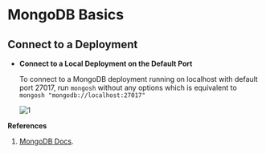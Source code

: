 # MongoDB Basics

## Connect to a Deployment

- **Connect to a Local Deployment on the Default Port**

   To connect to a MongoDB deployment running on localhost with default port 27017, run `mongosh` without any options which is equivalent to `mongosh "mongodb://localhost:27017"`


   ![1](https://github.com/sndpchatterjee07/SoftwareSetupDocs/assets/3818950/afda3aa4-a58b-493d-b425-090235dddda1)


 












**References**

1. [MongoDB Docs](https://www.mongodb.com/docs/v6.0/tutorial/manage-users-and-roles/).
